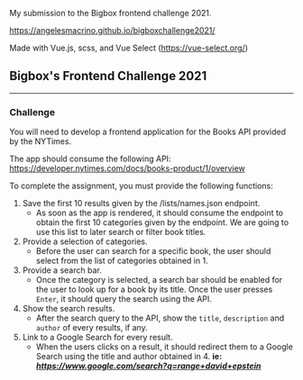 My submission to the Bigbox frontend challenge 2021.
  
https://angelesmacrino.github.io/bigboxchallenge2021/  
  
Made with Vue.js, scss, and Vue Select (https://vue-select.org/)  
  
## Bigbox's Frontend Challenge 2021

---

### Challenge

You will need to develop a frontend application for the Books API provided by the NYTimes. 

The app should consume the following API: 
https://developer.nytimes.com/docs/books-product/1/overview

To complete the assignment, you must provide the following functions:

1. Save the first 10 results given by the /lists/names.json endpoint.
    * As soon as the app is rendered, it should consume the endpoint to obtain the first 
      10 categories given by the endpoint. We are going to use this list to later search 
      or filter book titles.
2. Provide a selection of categories.
    * Before the user can search for a specific book, the user should select from the list
    of categories obtained in 1.
3. Provide a search bar.
    * Once the category is selected, a search bar should be enabled for the user to look 
      up for a book by its title. Once the user presses `Enter`, it should query the search
      using the API.
4. Show the search results.
    * After the search query to the API, show the `title`, `description` and `author` of 
      every results, if any.
5. Link to a Google Search for every result.
    * When the users clicks on a result, it should redirect them to a Google Search using 
      the title and author obtained in 4. __ie: <i>https://www.google.com/search?q=range+david+epstein__ </i>

